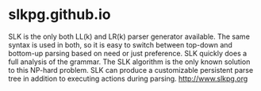 # slkpg.github.io
SLK is the only both LL(k) and LR(k) parser generator available.
The same syntax is used in both, so it is easy to switch
between top-down and bottom-up parsing based on need or
just preference.
SLK quickly does a full analysis of the
grammar. The SLK algorithm is the only known
solution to this NP-hard problem.
SLK can produce a customizable persistent parse tree
in addition to executing actions during parsing.
http://www.slkpg.org
